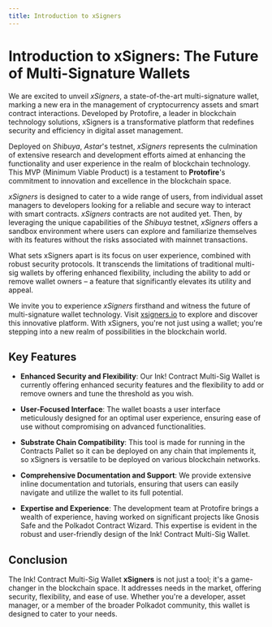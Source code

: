 ```yaml
---
title: Introduction to xSigners
---
```


# Introduction to xSigners: The Future of Multi-Signature Wallets 

We are excited to unveil *xSigners*, a state-of-the-art multi-signature wallet, marking a new era in the management of cryptocurrency assets and smart contract interactions. Developed by Protofire, a leader in blockchain technology solutions, xSigners is a transformative platform that redefines security and efficiency in digital asset management.

Deployed on *Shibuya*, *Astar*'s testnet, *xSigners* represents the culmination of extensive research and development efforts aimed at enhancing the functionality and user experience in the realm of blockchain technology. This MVP (Minimum Viable Product) is a testament to **Protofire**'s commitment to innovation and excellence in the blockchain space.

*xSigners* is designed to cater to a wide range of users, from individual asset managers to developers looking for a reliable and secure way to interact with smart contracts. *xSigners* contracts are not audited yet. Then,  by leveraging the unique capabilities of the *Shibuya* testnet, *xSigners* offers a sandbox environment where users can explore and familiarize themselves with its features without the risks associated with mainnet transactions.

What sets xSigners apart is its focus on user experience, combined with robust security protocols. It transcends the limitations of traditional multi-sig wallets by offering enhanced flexibility, including the ability to add or remove wallet owners – a feature that significantly elevates its utility and appeal.

We invite you to experience *xSigners* firsthand and witness the future of multi-signature wallet technology. Visit [xsigners.io](https://xsigners.io) to explore and discover this innovative platform. With xSigners, you're not just using a wallet; you're stepping into a new realm of possibilities in the blockchain world.

## Key Features

- **Enhanced Security and Flexibility**: Our Ink! Contract Multi-Sig Wallet is currently offering enhanced security features and the flexibility to add or remove owners and tune the threshold as you wish.

- **User-Focused Interface**: The wallet boasts a user interface meticulously designed for an optimal user experience, ensuring ease of use without compromising on advanced functionalities.

- **Substrate Chain Compatibility**: This tool is made for running in the Contracts Pallet so it can be deployed on any chain that implements it, so xSigners is versatile to be deployed on various blockchain networks.

- **Comprehensive Documentation and Support**: We provide extensive inline documentation and tutorials, ensuring that users can easily navigate and utilize the wallet to its full potential.

- **Expertise and Experience**: The development team at Protofire brings a wealth of experience, having worked on significant projects like Gnosis Safe and the Polkadot Contract Wizard. This expertise is evident in the robust and user-friendly design of the Ink! Contract Multi-Sig Wallet.

## Conclusion

The Ink! Contract Multi-Sig Wallet **xSigners** is not just a tool; it's a game-changer in the blockchain space. It addresses needs in the market, offering security, flexibility, and ease of use. Whether you're a developer, asset manager, or a member of the broader Polkadot community, this wallet is designed to cater to your needs.